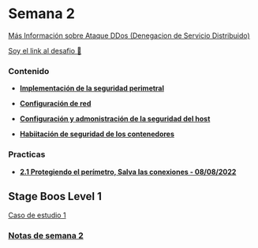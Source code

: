 # Semana 2
[Más Información sobre Ataque DDos (Denegacion de Servicio Distribuido)](https://www.cloudflare.com/es-es/learning/ddos/what-is-a-ddos-attack/) 

[Soy el link al desafio 📍](https://docs.microsoft.com/es-mx/users/cloudskillschallenge/collections/gm3rbgd2jnw1?WT.mc_id=cloudskillschallenge_38b9bb2d-f0e1-4b09-9159-0c5e9353ec85)

### Contenido

 - **[Implementación de la seguridad perimetral]()**

- **[Configuración de red]()**

- **[Configuración y admonistración de la seguridad del host]()**

- **[Habiitación de seguridad de los contenedores]()**

### Practicas

- **[2.1 Protegiendo el perímetro, Salva las conexiones - 08/08/2022]()**
## Stage Boos Level 1
[Caso de estudio 1](https://github.com/LuceroLuciano/Operacion-Aleph/blob/main/Caso%20de%20esudio%20semana%201.pdf)

### [Notas de semana 2](https://drive.google.com/drive/folders/1YeI0SQry9CTj_nvvW6JeOwjeFUDFn4d9)
